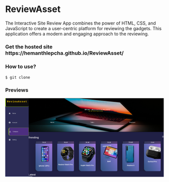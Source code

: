 # ReviewAsset
The Interactive Site Review App combines the power of HTML, CSS, and JavaScript to create a user-centric platform for reviewing the gadgets. This application offers a modern and engaging approach to the reviewing.
<h3>Get the hosted site   https://hemanthlepcha.github.io/ReviewAsset/</h3>
<h3>How to use?</h3>

```
$ git clone 
```
<h3>Previews</h3>
<img src="Screenshot from 2024-01-11 10-53-11.png"/>

